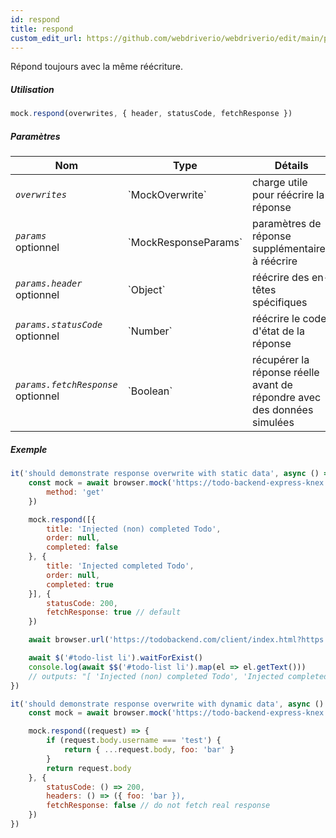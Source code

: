 ```yaml
---
id: respond
title: respond
custom_edit_url: https://github.com/webdriverio/webdriverio/edit/main/packages/webdriverio/src/commands/mock/respond.ts
---
```


Répond toujours avec la même réécriture.

##### Utilisation

```js
mock.respond(overwrites, { header, statusCode, fetchResponse })
```

##### Paramètres

<table>
  <thead>
    <tr>
      <th>Nom</th><th>Type</th><th>Détails</th>
    </tr>
  </thead>
  <tbody>
    <tr>
      <td><code><var>overwrites</var></code></td>
      <td>`MockOverwrite`</td>
      <td>charge utile pour réécrire la réponse</td>
    </tr>
    <tr>
      <td><code><var>params</var></code><br /><span className="label labelWarning">optionnel</span></td>
      <td>`MockResponseParams`</td>
      <td>paramètres de réponse supplémentaires à réécrire</td>
    </tr>
    <tr>
      <td><code><var>params.header</var></code><br /><span className="label labelWarning">optionnel</span></td>
      <td>`Object`</td>
      <td>réécrire des en-têtes spécifiques</td>
    </tr>
    <tr>
      <td><code><var>params.statusCode</var></code><br /><span className="label labelWarning">optionnel</span></td>
      <td>`Number`</td>
      <td>réécrire le code d'état de la réponse</td>
    </tr>
    <tr>
      <td><code><var>params.fetchResponse</var></code><br /><span className="label labelWarning">optionnel</span></td>
      <td>`Boolean`</td>
      <td>récupérer la réponse réelle avant de répondre avec des données simulées</td>
    </tr>
  </tbody>
</table>

##### Exemple

```js title="respond.js"
it('should demonstrate response overwrite with static data', async () => {
    const mock = await browser.mock('https://todo-backend-express-knex.herokuapp.com/', {
        method: 'get'
    })

    mock.respond([{
        title: 'Injected (non) completed Todo',
        order: null,
        completed: false
    }, {
        title: 'Injected completed Todo',
        order: null,
        completed: true
    }], {
        statusCode: 200,
        fetchResponse: true // default
    })

    await browser.url('https://todobackend.com/client/index.html?https://todo-backend-express-knex.herokuapp.com/')

    await $('#todo-list li').waitForExist()
    console.log(await $$('#todo-list li').map(el => el.getText()))
    // outputs: "[ 'Injected (non) completed Todo', 'Injected completed Todo' ]"
})

it('should demonstrate response overwrite with dynamic data', async () => {
    const mock = await browser.mock('https://todo-backend-express-knex.herokuapp.com/')

    mock.respond((request) => {
        if (request.body.username === 'test') {
            return { ...request.body, foo: 'bar' }
        }
        return request.body
    }, {
        statusCode: () => 200,
        headers: () => ({ foo: 'bar }),
        fetchResponse: false // do not fetch real response
    })
})
```